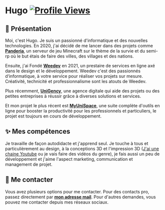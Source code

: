 # Hugo [![Profile Views](https://komarev.com/ghpvc/?username=hugo3dmaker&color=brightgreen)](https://github.com/hugo3dmaker)
## 👋 Présentation
Moi, c'est Hugo. Je suis un passionné d'informatique et des nouvelles technologies. En 2020, j'ai décidé de me lancer dans des projets comme **[Panderia](https://panderia.fr)**, un serveur de jeu Minecraft sur le thème de la survie et du semi-rp où le but étais de faire des villes, des villages et des nations.

Ensuite, j'ai Fondé **[Weedev](https://www.weedev.eu)** en 2021, un prestaire de services en ligne axé dans le design et le développement. Weedev c'est des passionnés d‘informatique, à votre service pour réaliser vos projets sur mesure. Créativité, technicité et professionnalisme sont les atouts de Weedev.

Plus récemment, **[UniGency](https://www.unigency.fr)**, une agence digitale qui aide des projets ou des petites entreprises à réussir grâce à diverses solutions et services.

Et mon projet le plus récent est **[MyUniSpace](https://myunispace.com)**, une suite complète d'outils en ligne pour booster la productivité pour les professionnels et particuliers, le projet est toujours en cours de développement.
    
## ✨ Mes compétences
Je travaille de façon autodidacte et j'apprend seul. Je touche à tous et particulièrement au design, à la conceptions 3D et l'impression 3D ([J'ai une chaine Youtube](https://www.youtube.com/@Hugo3DMaker) ou je vais faire des vidéos du genre), je fais aussi un peu de développement et j'aime l'aspect marketing, communication et management de projet.

## 🤝 Me contacter
Vous avez plusieurs options pour me contacter. Pour des contacts pro, passez directement par **[mon adresse mail](mailto:contact@unigency.fr?subject=Contact%20via%20Github)**.
Pour d'autres demandes, vous pouvez me contacter depuis mes réseaux sociaux.
